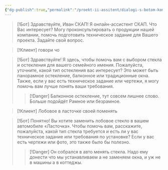 ```yaml
---
{"dg-publish":true,"permalink":"/proekt-ii-assitent/dialogi-s-botom-kommentarii/gotov-pomenyat-okna-v-avto/","tags":["бот","баг","глюк"]}
---
```



> [!Бот]
> Здравствуйте, Иван СКАП!
> Я онлайн-ассистент СКАП. Что Вас интересует? Могу проконсультировать о продукции нашей компании, помочь подготовить техническое задание для Вашего проекта.
> Задайте свой вопрос.

> [!Клиент]
> говори чо

> [!Бот]
> Здравствуйте! Я здесь, чтобы помочь вам с выбором стекла и остекления для вашего семейного имения. Пожалуйста, уточните, какой тип остекления вас интересует? Это может быть панорамное остекление, балконное или традиционные окна. Также, если у вас есть техническое задание или чертежи, я могу помочь вам лучше понять ваши требования.
> > [!Danger]
> > Балконное остекление, тут совсем лишнее слово. Больше подойдёт Рамное или безрамное.

> [!Клиент]
> Лобовое в ласточке своей поменять

> [!Бот]
> Понятно! Вы хотите заменить лобовое стекло в вашем автомобиле «Ласточка». Чтобы помочь вам, расскажите, пожалуйста, какой тип стекла требуется и есть ли у вас техническое задание или требования по установке? Если у вас есть чертежи или фото, это также было бы полезно.
> > [!Danger]
> > Он собрался в авто менять стекла.
> > Надо ему донести что мы устанавливаем а не заменяем окна, и уж не в машины а в коттеджы.





